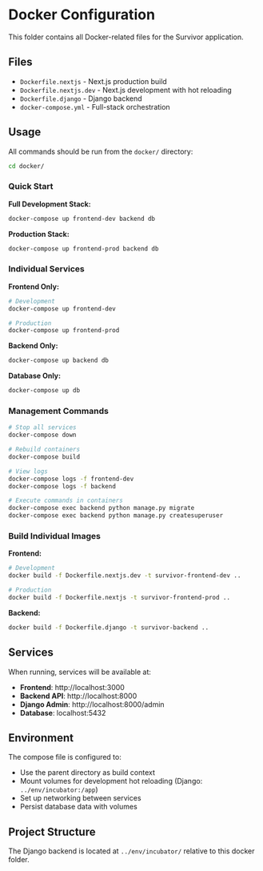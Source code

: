 # Docker Configuration

This folder contains all Docker-related files for the Survivor application.

## Files

- `Dockerfile.nextjs` - Next.js production build
- `Dockerfile.nextjs.dev` - Next.js development with hot reloading
- `Dockerfile.django` - Django backend
- `docker-compose.yml` - Full-stack orchestration

## Usage

All commands should be run from the `docker/` directory:

```bash
cd docker/
```

### Quick Start

**Full Development Stack:**
```bash
docker-compose up frontend-dev backend db
```

**Production Stack:**
```bash
docker-compose up frontend-prod backend db
```

### Individual Services

**Frontend Only:**
```bash
# Development
docker-compose up frontend-dev

# Production
docker-compose up frontend-prod
```

**Backend Only:**
```bash
docker-compose up backend db
```

**Database Only:**
```bash
docker-compose up db
```

### Management Commands

```bash
# Stop all services
docker-compose down

# Rebuild containers
docker-compose build

# View logs
docker-compose logs -f frontend-dev
docker-compose logs -f backend

# Execute commands in containers
docker-compose exec backend python manage.py migrate
docker-compose exec backend python manage.py createsuperuser
```

### Build Individual Images

**Frontend:**
```bash
# Development
docker build -f Dockerfile.nextjs.dev -t survivor-frontend-dev ..

# Production
docker build -f Dockerfile.nextjs -t survivor-frontend-prod ..
```

**Backend:**
```bash
docker build -f Dockerfile.django -t survivor-backend ..
```

## Services

When running, services will be available at:

- **Frontend**: http://localhost:3000
- **Backend API**: http://localhost:8000
- **Django Admin**: http://localhost:8000/admin
- **Database**: localhost:5432

## Environment

The compose file is configured to:
- Use the parent directory as build context
- Mount volumes for development hot reloading (Django: `../env/incubator:/app`)
- Set up networking between services
- Persist database data with volumes

## Project Structure

The Django backend is located at `../env/incubator/` relative to this docker folder.
